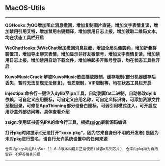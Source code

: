 ## MacOS-Utils

---

**QQHooks:为QQ增加阻止消息撤回，增加复制图片直链，增加文字表情复读，增加禁用引用艾特，增加禁用右键翻译，增加禁用日志上报，增加读取二维码文本，均在状态工具栏开启**

**WeChatHooks:为WeChat增加撤回消息拦截，增加全局头像圆角，增加折叠群聊置顶，增加导出聊天表情，增加显示非好友微信号，增加文字表情复读，增加禁用日志上报，增加禁用自动下载文件，增加唤起多开账号登录，均在状态工具栏开启**

**KuwoMusicCrack:解锁KuwoMusic歌曲播放限制，缓存限制(部分机器缓存后丢失，暂时无法复现无法修复)，音质限制，VIP限制等，均在状态工具栏开启**

**injectipa:命令行一键注入dylib至ipa工具，自动剥离fat二进制，自动修改dylib依赖，可自定义应用图标，可自定义应用名称，可自定义标识符，可添加资源文件至根目录，可修复AppThinning部分设备白图标，可弱引用模式注入，可开启应用沙盒外部访问等。具体查看介绍**

**zsign:使用证书签名IPA的命令行工具，根据[zsign](https://github.com/zhlynn/zsign)最新源码编译**

**打开pkg时如提示:[无法打开“xxxx.pkg”，因为它来自身份不明的开发者] 是因为未对pkg进行签名，请自行允许系统设置中的任何来源**

` 仓库内pkgs均在BigSur 11.6.8版本构建并正常使用(兼容m系列芯片)，仓库内pkg均为自用留存 不解答相关问题
`

---
